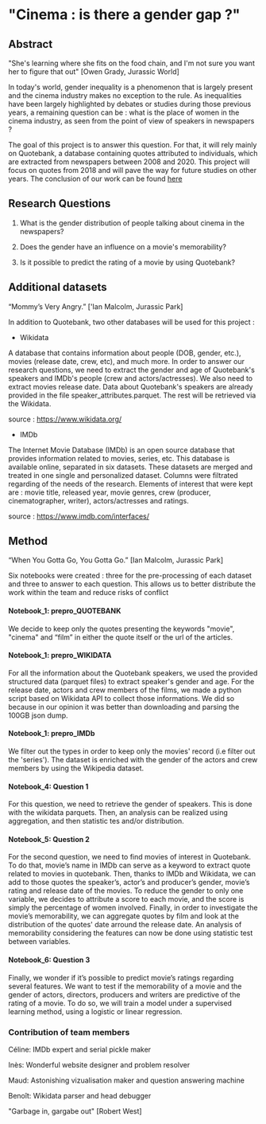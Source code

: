 # "Cinema : is there a gender gap ?"


## Abstract


"She's learning where she fits on the food chain, and I'm not sure you want her to figure that out" [Owen Grady, Jurassic World]

In today's world, gender inequality is a phenomenon that is largely present and the cinema industry makes no exception to the rule. As inequalities have been largely highlighted by debates or studies during those previous years, a remaining question can be : what is the place of women in the cinema industry, as seen from the point of view of speakers in newspapers ?

The goal of this project is to answer this question. For that, it will rely mainly on Quotebank, a database containing quotes attributed to individuals, which are extracted from newspapers between 2008 and 2020.  This project will focus on quotes from 2018 and will pave the way for future studies on other years. The conclusion of our work can be found [here](https://igag9.github.io/.github.io/)


## Research Questions

1. What is the gender distribution of people talking about cinema in the newspapers?

2. Does the gender have an influence on a movie's memorability?

3. Is it possible to predict the rating of a movie by using Quotebank?


## Additional datasets
“Mommy’s Very Angry.” ['Ian Malcolm, Jurassic Park]

In addition to Quotebank, two other databases will be used for this project :

- Wikidata

A database that contains information about people (DOB, gender, etc.), movies (release date, crew, etc), and much more. In order to answer our research questions, we need to extract the gender and age of Quotebank's speakers and IMDb's people (crew and actors/actresses). We also need to extract movies release date. Data about Quotebank's speakers are already provided in the file speaker_attributes.parquet. The rest will be retrieved via the Wikidata.

source : https://www.wikidata.org/

- IMDb

The Internet Movie Database (IMDb) is an open source database that provides information related to movies, series, etc. This database is available online, separated in six datasets. These datasets are merged and treated in one single and personalized dataset. Columns were filtrated regarding of the needs of the research. Elements of interest that were kept are : movie title, released year, movie genres, crew (producer, cinematographer, writer), actors/actresses and ratings.  

source : https://www.imdb.com/interfaces/


## Method
“When You Gotta Go, You Gotta Go.” [Ian Malcolm, Jurassic Park]

Six notebooks were created : three for the pre-processing of each dataset and three to answer to each question. This allows us to better distribute the work within the team and reduce risks of conflict

#### Notebook_1: prepro_QUOTEBANK
We decide to keep only the quotes presenting the keywords "movie", "cinema" and “film” in either the quote itself or the url of the articles.
#### Notebook_1: prepro_WIKIDATA
For all the information about the Quotebank speakers, we used the provided structured data (parquet files) to extract speaker's gender and age. For the release date, actors and crew members of the films, we made a python script based on Wikidata API to collect those informations. We did so because in our opinion it was better than downloading and parsing the 100GB json dump.
#### Notebook_1: prepro_IMDb
We filter out the types in order to keep only the movies' record (i.e filter out the 'series'). The dataset is enriched with the gender of the actors and crew members by using the Wikipedia dataset.

#### Notebook_4: Question 1
For this question, we need to retrieve the gender of speakers. This is done with the wikidata parquets. Then, an analysis can be realized using aggregation, and then statistic tes and/or distribution.

#### Notebook_5: Question 2
For the second question, we need to find movies of interest in Quotebank. To do that, movie’s name in IMDb can serve as a keyword to extract quote related to movies in quotebank. Then, thanks to IMDb and Wikidata, we can add to those quotes the speaker’s, actor’s and producer’s gender, movie’s rating and release date of the movies. To reduce the gender to only one variable, we decides to attribute a score to each movie, and the score is simply the percentage of women involved. Finally, in order to investigate the movie’s memorability, we can aggregate quotes by film and look at the distribution of the quotes' date arround the release date. An analysis of memorability considering the features can now be done using statistic test between variables.

#### Notebook_6: Question 3
Finally, we wonder if it’s possible to predict movie’s ratings regarding several features. We want to test if the memorability of a movie and the gender of actors, directors, producers and writers are predictive of the rating of a movie. To do so, we will train a model under a supervised learning method, using a logistic or linear regression.


### Contribution of team members

Céline: IMDb expert and serial pickle maker

Inès: Wonderful website designer and problem resolver

Maud: Astonishing vizualisation maker and question answering machine

Benoît: Wikidata parser and head debugger



"Garbage in, gargabe out" [Robert West]
